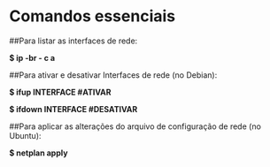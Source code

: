 # Comandos essenciais

##Para listar as interfaces de rede:

**$ ip -br - c a**

##Para ativar e desativar Interfaces de rede (no Debian):

**$ ifup INTERFACE #ATIVAR**

**$ ifdown INTERFACE #DESATIVAR**

##Para aplicar as alterações do arquivo de configuração de rede (no Ubuntu):

**$ netplan apply**
